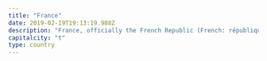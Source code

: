 ```yaml
---
title: "France"
date: 2019-02-19T19:13:19.988Z
description: "France, officially the French Republic (French: république française), is a country whose territory consists of metropolitan France in Western Europe and several overseas regions and territories. France is a developed country with the world's seventh-largest economy by nominal GDP, and the tenth-largest by PPP. In terms of aggregate household wealth, it ranks fourth in the world."
capitalcity: "t"
type: country
---
```


